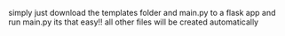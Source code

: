simply just download the templates folder and main.py to a flask app and run main.py its that easy!! all other files will be created automatically